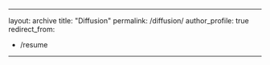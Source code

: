 
---
layout: archive
title: "Diffusion"
permalink: /diffusion/
author_profile: true
redirect_from:
  - /resume
---
